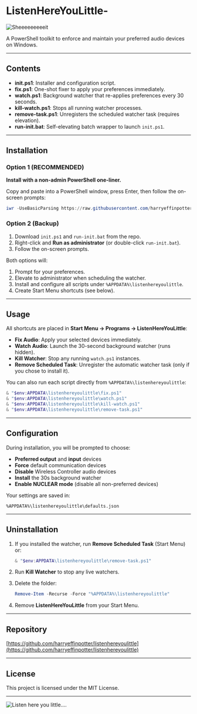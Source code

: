 # ListenHereYouLittle-

![Sheeeeeeeeeit](https://media1.giphy.com/media/FzXa3cs6ux2so/giphy.gif)

A PowerShell toolkit to enforce and maintain your preferred audio devices on Windows.

---

## Contents

* **init.ps1**: Installer and configuration script.
* **fix.ps1**: One-shot fixer to apply your preferences immediately.
* **watch.ps1**: Background watcher that re-applies preferences every 30 seconds.
* **kill-watch.ps1**: Stops all running watcher processes.
* **remove-task.ps1**: Unregisters the scheduled watcher task (requires elevation).
* **run-init.bat**: Self-elevating batch wrapper to launch `init.ps1`.

---

## Installation

### Option 1 (RECOMMENDED)

**Install with a non-admin PowerShell one-liner.**

Copy and paste into a PowerShell window, press Enter, then follow the on-screen prompts:

```powershell
iwr -UseBasicParsing https://raw.githubusercontent.com/harryeffinpotter/listenhereyoulittle/refs/heads/master/init.ps1 | iex
```

### Option 2 (Backup)

1. Download `init.ps1` and `run-init.bat` from the repo.
2. Right-click and **Run as administrator** (or double-click `run-init.bat`).
3. Follow the on-screen prompts.

Both options will:

1. Prompt for your preferences.
2. Elevate to administrator when scheduling the watcher.
3. Install and configure all scripts under `%APPDATA%\listenhereyoulittle`.
4. Create Start Menu shortcuts (see below).

---

## Usage

All shortcuts are placed in **Start Menu → Programs → ListenHereYouLittle**:

* **Fix Audio**: Apply your selected devices immediately.
* **Watch Audio**: Launch the 30-second background watcher (runs hidden).
* **Kill Watcher**: Stop any running `watch.ps1` instances.
* **Remove Scheduled Task**: Unregister the automatic watcher task (only if you chose to install it).

You can also run each script directly from `%APPDATA%\listenhereyoulittle`:

```powershell
& "$env:APPDATA\listenhereyoulittle\fix.ps1"
& "$env:APPDATA\listenhereyoulittle\watch.ps1"
& "$env:APPDATA\listenhereyoulittle\kill-watch.ps1"
& "$env:APPDATA\listenhereyoulittle\remove-task.ps1"
```

---

## Configuration

During installation, you will be prompted to choose:

* **Preferred output** and **input** devices
* **Force** default communication devices
* **Disable** Wireless Controller audio devices
* **Install** the 30s background watcher
* **Enable NUCLEAR mode** (disable all non-preferred devices)

Your settings are saved in:

```text
%APPDATA%\listenhereyoulittle\defaults.json
```

---

## Uninstallation

1. If you installed the watcher, run **Remove Scheduled Task** (Start Menu) or:

   ```powershell
   & "$env:APPDATA\listenhereyoulittle\remove-task.ps1"
   ```

2. Run **Kill Watcher** to stop any live watchers.

3. Delete the folder:

   ```powershell
   Remove-Item -Recurse -Force "%APPDATA%\listenhereyoulittle"
   ```

4. Remove **ListenHereYouLittle** from your Start Menu.

---

## Repository

[https://github.com/harryeffinpotter/listenhereyoulittle](https://github.com/harryeffinpotter/listenhereyoulittle)

---

## License

This project is licensed under the MIT License.

---

![Listen here you little....](https://external-preview.redd.it/1-b8ieJfbcQxNFx76wzuewNDD6IjunsgBe-V6PZYQoY.png?width=640\&crop=smart\&auto=webp\&s=67acf4cc695aa3920751b7fe902db3be9ae2e896)
